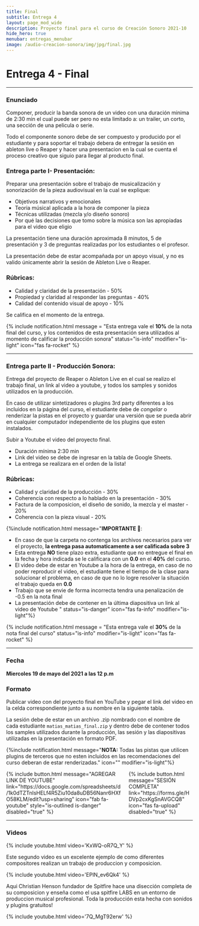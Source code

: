 ```yaml
---
title: Final
subtitle: Entrega 4
layout: page_mod_wide
description: Proyecto final para el curso de Creación Sonoro 2021-10
hide_hero: true
menubar: entregas_menubar
image: /audio-creacion-sonora/img/jpg/final.jpg
---
```


# Entrega 4 - Final

---

### Enunciado

Componer, producir la banda sonora de un video con una duración minima de 2:30 min el cual puede ser pero no esta limitado a: un trailer, un corto, una sección de una pelicula o serie.

Todo el componente sonoro debe de ser compuesto y producido por el estudiante y para soportar el trabajo debera de entregar la sesión en ableton live o Reaper y hacer una presentacion en la cual se cuenta el proceso creativo que siguio para llegar al producto final.

### Entrega parte I- Presentación:

Preparar una presentación sobre el trabajo de musicalización y sonorización de la pieza audiovisual en la cual se explique:

- Objetivos narrativos y emocionales
- Teoria músical aplicada a la hora de componer la pieza
- Técnicas utilizadas (mezcla y/o diseño sonoro)
- Por qué las decisiones que tomo sobre la música son las apropiadas para el video que eligio

La presentación tiene una duración aproximada 8 minutos, 5 de presentación y 3 de preguntas realizadas por los estudiantes o el profesor.

La presentación debe de estar acompañada por un apoyo visual, y no es valido únicamente abrir la sesión de Ableton Live o Reaper.

### Rúbricas:

- Calidad y claridad de la presentación - 50%
- Propiedad y claridad al responder las preguntas - 40%
- Calidad del contenido visual de apoyo - 10%

Se califica en el momento de la entrega.

{% include notification.html
message = "Esta entrega vale el **10%** de la nota final del curso, y los contenidos de esta presentación sera utilizados al momento de calificar la producción sonora"
status="is-info"
modifier="is-light"
icon="fas fa-rocket"
%}

---

### Entrega parte II - Producción Sonora:

Entrega del proyecto de Reaper o Ableton Live en el cual se realizo el trabajo final, un link al video a youtube, y todos los samples y sonidos utilizados en la producción.

En caso de utilizar sintetizadores o plugins 3rd party diferentes a los incluidos en la página del curso, el estudiante debe de _congelar_ o renderizar la pistas en el proyecto y guardar una versión que se pueda abrir en cualquier computador independiente de los plugins que esten instalados.

Subir a Youtube el video del proyecto final.

- Duración mínima 2:30 min
- Link del video se debe de ingresar en la tabla de Google Sheets.
- La entrega se realizara en el orden de la lista!

### Rúbricas:

- Calidad y claridad de la producción - 30%
- Coherencia con respecto a lo hablado en la presentación - 30%
- Factura de la composicion, el diseño de sonido, la mezcla y el master - 20%
- Coherencia con la pieza visual - 20%

{%include notification.html
message="**IMPORTANTE 🚨**:

- En caso de que la carpeta no contenga los archivos necesarios para ver el proyecto, **la entrega pasa automaticamente a ser calificada sobre 3**
- Esta entrega **NO** tiene plazo extra, estudiante que no entregue el final en la fecha y hora indicada se le calificara con un **0.0** en el **40%** del curso.
- El video debe de estar en Youtube a la hora de la entrega, en caso de no poder reproducir el video, el estudiante tiene el tiempo de la clase para solucionar el problema, en caso de que no lo logre resolver la situación el trabajo queda en **0.0**
- Trabajo que se envie de forma incorrecta tendra una penalización de -0.5 en la nota final
- La presentación debe de contener en la última diapositiva un link al video de Youtube
  "
  status="is-danger"
  icon="fas fa-info"
  modifier="is-light"%}

{% include notification.html
message = "Esta entrega vale el **30%** de la nota final del curso"
status="is-info"
modifier="is-light"
icon="fas fa-rocket"
%}

---

### Fecha

**Miercoles 19 de mayo del 2021 a las 12 p.m**

### Formato

Publicar video con del proyecto final en YouTube y pegar el link
del video en la celda correspondiente junto a su nombre en la
siguiente tabla.

La sesión debe de estar en un archivo .zip nombrado con el nombre de cada estudiante `matias_matias_final.zip` y dentro debe de contener todos los samples utilizados durante la producción, las sesión y las diapositivas utilizadas en la presentación en formato PDF.

{%include notification.html
message="**NOTA:** Todas las pistas que utilicen plugins de terceros que no esten incluidos en las recomendaciones del curso deberan de estar renderizadas."
icon=""
modifier="is-light"%}

<div class="columns">
<div class="column">
{% include button.html
message="AGREGAR LINK DE YOUTUBE"
link="https://docs.google.com/spreadsheets/d/1k0dTZTnIsHELf4R5Ziu10da8uDB56Nanr6HXfO58KLM/edit?usp=sharing"
icon="fab fa-youtube"
style="is-outlined is-danger"
disabled="true"
%}
</div>
<div class="column">
{% include button.html
message="SESIÓN COMPLETA"
link="https://forms.gle/HDVp2cxKgSnAVGCQ8"
icon="fas fa-upload"
disabled="true"
%}
</div>
</div>

---

### Videos

{% include youtube.html video='KxWQ-oR7Q_Y' %}

Este segundo video es un excelente ejemplo de como diferentes compositores realizan un trabajo de produccion y composicion.

{% include youtube.html video='EPlN_ev6Qk4' %}

Aqui Christian Henson fundador de Spitfire hace una disección completa de su composicion y enseña como el usa spitfire LABS en un entorno de produccion musical profesional. Toda la producción esta hecha con sonidos y plugins gratuitos!

{% include youtube.html video='7Q_MgT92erw' %}
